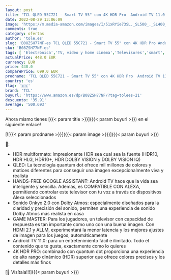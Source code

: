 ```yaml
---
layout: post
title: 'TCL QLED 55C721 - Smart TV 55" con 4K HDR Pro  Android TV 11.0  Wifi  Game Master  Dolby Vision & Atmos  Sistema de Sonido Onkyo  Motion Clarity  Google Assistant Incorporado & Compatible con Alexa'
date: 2022-08-29 13:06:09
image: 'https://m.media-amazon.com/images/I/51xRYie73SL._SL500_._SL400_.jpg'
comments: true
category: ofertas
author: 'tole.es'
slug: 'B08ZSH77NF-es TCL QLED 55C721 - Smart TV 55" con 4K HDR Pro Android TV...'
sku: 'B08ZSH77NF-es'
tags: [ 'Electrónica','TV, vídeo y home cinema','Televisores','smart','tcl','tv','🇪🇸', ]
actualPrice: 448.0 EUR
currency: EUR
price: 448.0
comparePrice: 699.0 EUR
prodname: 'TCL QLED 55C721 - Smart TV 55" con 4K HDR Pro  Android TV 11.0  Wifi  Game Master  Dolby Vision & Atmos  Sistema de Sonido Onkyo  Motion Clarity  Google Assistant Incorporado & Compatible con Alexa'
country: 'es'
flag: '🇪🇸'
brand: 'TCL'
buyurl: 'https://www.amazon.es/dp/B08ZSH77NF/?tag=tolees-21'
descuento: '35.91'
average: '500.693'
---
```


Ahora mismo tienes [{{< param title >}}]({{< param buyurl >}}) en el siguiente enlace!

[![{{< param prodname >}}]({{< param image >}})]({{< param buyurl >}})

🔎:

- HDR multiformato: Impresionante HDR sea cual sea la fuente (HDR10, HDR HLG, HDR10+, HDR DOLBY VISION y DOLBY VISION IQ)
- QLED: La tecnología quantum dot ofrece mil millones de colores y matices diferentes para conseguir una imagen excepcionalmente viva y realista
- HANDS-FREE GOOGLE ASSISTANT: Android TV hace que la vida sea inteligente y sencilla. Además, es COMPATIBLE CON ALEXA, permitiendo controlar este televisor con tu voz a través de dispositivos Alexa seleccionados
- Sonido Onkyo 2.0 con Dolby Atmos: especialmente diseñados para la claridad y precisión del sonido, permiten una experiencia de sonido Dolby Atmos más realista en casa
- GAME MASTER: Para los jugadores, un televisor con capacidad de respuesta es tan importante como uno con una buena imagen. Con HDMI 2.1 y ALLM, experimentará la menor latencia y los mejores ajustes de imagen para los juegos, automáticamente
- Android TV 11.0: para un entretenimiento fácil e ilimitado. Todo el contenido que te gusta, exactamente como lo quieres
- 4K HDR PRO: combinado con quantum dot proporciona una experiencia de alto rango dinámico (HDR) superior que ofrece colores precisos y los detalles más finos

[🛒 Visítala!!!]({{< param buyurl >}})
